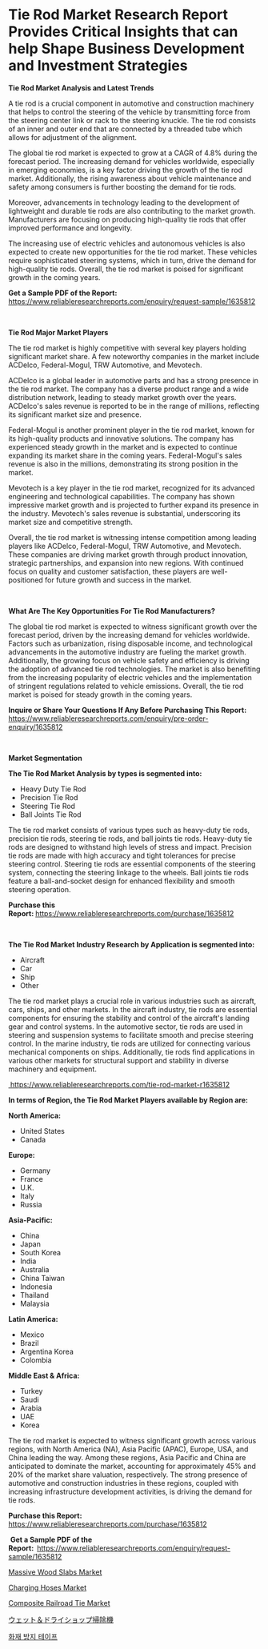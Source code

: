 <p><h1>Tie Rod Market Research Report Provides Critical Insights that can help Shape Business Development and Investment Strategies</h1></p><p><strong>Tie Rod Market Analysis and Latest Trends</strong></p>
<p><p>A tie rod is a crucial component in automotive and construction machinery that helps to control the steering of the vehicle by transmitting force from the steering center link or rack to the steering knuckle. The tie rod consists of an inner and outer end that are connected by a threaded tube which allows for adjustment of the alignment.</p><p>The global tie rod market is expected to grow at a CAGR of 4.8% during the forecast period. The increasing demand for vehicles worldwide, especially in emerging economies, is a key factor driving the growth of the tie rod market. Additionally, the rising awareness about vehicle maintenance and safety among consumers is further boosting the demand for tie rods.</p><p>Moreover, advancements in technology leading to the development of lightweight and durable tie rods are also contributing to the market growth. Manufacturers are focusing on producing high-quality tie rods that offer improved performance and longevity.</p><p>The increasing use of electric vehicles and autonomous vehicles is also expected to create new opportunities for the tie rod market. These vehicles require sophisticated steering systems, which in turn, drive the demand for high-quality tie rods. Overall, the tie rod market is poised for significant growth in the coming years.</p></p>
<p><strong>Get a Sample PDF of the Report:&nbsp;</strong> <a href="https://www.reliableresearchreports.com/enquiry/request-sample/1635812">https://www.reliableresearchreports.com/enquiry/request-sample/1635812</a></p>
<p>&nbsp;</p>
<p><strong>Tie Rod Major Market Players</strong></p>
<p><p>The tie rod market is highly competitive with several key players holding significant market share. A few noteworthy companies in the market include ACDelco, Federal-Mogul, TRW Automotive, and Mevotech.</p><p>ACDelco is a global leader in automotive parts and has a strong presence in the tie rod market. The company has a diverse product range and a wide distribution network, leading to steady market growth over the years. ACDelco's sales revenue is reported to be in the range of millions, reflecting its significant market size and presence.</p><p>Federal-Mogul is another prominent player in the tie rod market, known for its high-quality products and innovative solutions. The company has experienced steady growth in the market and is expected to continue expanding its market share in the coming years. Federal-Mogul's sales revenue is also in the millions, demonstrating its strong position in the market.</p><p>Mevotech is a key player in the tie rod market, recognized for its advanced engineering and technological capabilities. The company has shown impressive market growth and is projected to further expand its presence in the industry. Mevotech's sales revenue is substantial, underscoring its market size and competitive strength.</p><p>Overall, the tie rod market is witnessing intense competition among leading players like ACDelco, Federal-Mogul, TRW Automotive, and Mevotech. These companies are driving market growth through product innovation, strategic partnerships, and expansion into new regions. With continued focus on quality and customer satisfaction, these players are well-positioned for future growth and success in the market.</p></p>
<p>&nbsp;</p>
<p><strong>What Are The Key Opportunities For Tie Rod Manufacturers?</strong></p>
<p><p>The global tie rod market is expected to witness significant growth over the forecast period, driven by the increasing demand for vehicles worldwide. Factors such as urbanization, rising disposable income, and technological advancements in the automotive industry are fueling the market growth. Additionally, the growing focus on vehicle safety and efficiency is driving the adoption of advanced tie rod technologies. The market is also benefiting from the increasing popularity of electric vehicles and the implementation of stringent regulations related to vehicle emissions. Overall, the tie rod market is poised for steady growth in the coming years.</p></p>
<p><strong>Inquire or Share Your Questions If Any Before Purchasing This Report:</strong> <a href="https://www.reliableresearchreports.com/enquiry/pre-order-enquiry/1635812">https://www.reliableresearchreports.com/enquiry/pre-order-enquiry/1635812</a></p>
<p>&nbsp;</p>
<p><strong>Market Segmentation</strong></p>
<p><strong>The Tie Rod Market Analysis by types is segmented into:</strong></p>
<p><ul><li>Heavy Duty Tie Rod</li><li>Precision Tie Rod</li><li>Steering Tie Rod</li><li>Ball Joints Tie Rod</li></ul></p>
<p><p>The tie rod market consists of various types such as heavy-duty tie rods, precision tie rods, steering tie rods, and ball joints tie rods. Heavy-duty tie rods are designed to withstand high levels of stress and impact. Precision tie rods are made with high accuracy and tight tolerances for precise steering control. Steering tie rods are essential components of the steering system, connecting the steering linkage to the wheels. Ball joints tie rods feature a ball-and-socket design for enhanced flexibility and smooth steering operation.</p></p>
<p><strong>Purchase this Report:&nbsp;</strong><a href="https://www.reliableresearchreports.com/purchase/1635812">https://www.reliableresearchreports.com/purchase/1635812</a></p>
<p>&nbsp;</p>
<p><strong>The Tie Rod Market Industry Research by Application is segmented into:</strong></p>
<p><ul><li>Aircraft</li><li>Car</li><li>Ship</li><li>Other</li></ul></p>
<p><p>The tie rod market plays a crucial role in various industries such as aircraft, cars, ships, and other markets. In the aircraft industry, tie rods are essential components for ensuring the stability and control of the aircraft's landing gear and control systems. In the automotive sector, tie rods are used in steering and suspension systems to facilitate smooth and precise steering control. In the marine industry, tie rods are utilized for connecting various mechanical components on ships. Additionally, tie rods find applications in various other markets for structural support and stability in diverse machinery and equipment.</p></p>
<p><a href="https://www.reliableresearchreports.com/tie-rod-market-r1635812">&nbsp;https://www.reliableresearchreports.com/tie-rod-market-r1635812</a></p>
<p><strong>In terms of Region, the Tie Rod Market Players available by Region are:</strong></p>
<p>
    <p> <strong> North America: </strong>
        <ul>
            <li>United States</li>
            <li>Canada</li>
        </ul>
        </p> 
    <p> <strong> Europe: </strong>
        <ul>
            <li>Germany</li>
            <li>France</li>
            <li>U.K.</li>
            <li>Italy</li>
            <li>Russia</li>
        </ul>
        </p> 
    <p> <strong> Asia-Pacific: </strong>
        <ul>
            <li>China</li>
            <li>Japan</li>
            <li>South Korea</li>
            <li>India</li>
            <li>Australia</li>
            <li>China Taiwan</li>
            <li>Indonesia</li>
            <li>Thailand</li>
            <li>Malaysia</li>
        </ul>
        </p> 
    <p> <strong> Latin America: </strong>
        <ul>
            <li>Mexico</li>
            <li>Brazil</li>
            <li>Argentina Korea</li>
            <li>Colombia</li>
        </ul>
        </p> 
    <p> <strong> Middle East & Africa: </strong>
        <ul>
            <li>Turkey</li>
            <li>Saudi</li>
            <li>Arabia</li>
            <li>UAE</li>
            <li>Korea</li>
        </ul>
    </p>
    </p>
<p><p>The tie rod market is expected to witness significant growth across various regions, with North America (NA), Asia Pacific (APAC), Europe, USA, and China leading the way. Among these regions, Asia Pacific and China are anticipated to dominate the market, accounting for approximately 45% and 20% of the market share valuation, respectively. The strong presence of automotive and construction industries in these regions, coupled with increasing infrastructure development activities, is driving the demand for tie rods.</p></p>
<p><strong>Purchase this Report: </strong><a href="https://www.reliableresearchreports.com/purchase/1635812">https://www.reliableresearchreports.com/purchase/1635812</a></p>
<p>&nbsp;<strong>Get a Sample PDF of the Report:&nbsp;&nbsp;</strong><a href="https://www.reliableresearchreports.com/enquiry/request-sample/1635812">https://www.reliableresearchreports.com/enquiry/request-sample/1635812</a></p>
<p><strong></strong></p>
<p><p><a href="https://issuu.com/reportprime-2/docs/massive-wood-slabs-market-size-2030.pptx">Massive Wood Slabs Market</a></p><p><a href="https://github.com/josesg55/Market-Research-Report-List-2/blob/main/charging-hoses-market.md">Charging Hoses Market</a></p><p><a href="https://issuu.com/reportprime-2/docs/composite-railroad-tie-market-size-2030.pptx">Composite Railroad Tie Market</a></p><p><a href="https://github.com/ddwcuskozol07187/Market-Research-Report-List-1/blob/main/147493127398.md">ウェット＆ドライショップ掃除機</a></p><p><a href="https://github.com/rsg307664904/Market-Research-Report-List-1/blob/main/211628425120.md">화재 방지 테이프</a></p></p>